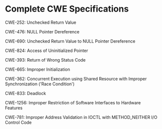 

# Complete CWE Specifications

CWE-252: Unchecked Return Value

CWE-476: NULL Pointer Dereference

CWE-690: Unchecked Return Value to NULL Pointer Dereference

CWE-824: Access of Uninitialized Pointer

CWE-393: Return of Wrong Status Code

CWE-665: Improper Initialization

CWE-362: Concurrent Execution using Shared Resource with Improper Synchronization ('Race Condition')

CWE-833: Deadlock

CWE-1256: Improper Restriction of Software Interfaces to Hardware Features

CWE-781: Improper Address Validation in IOCTL with METHOD_NEITHER I/O Control Code